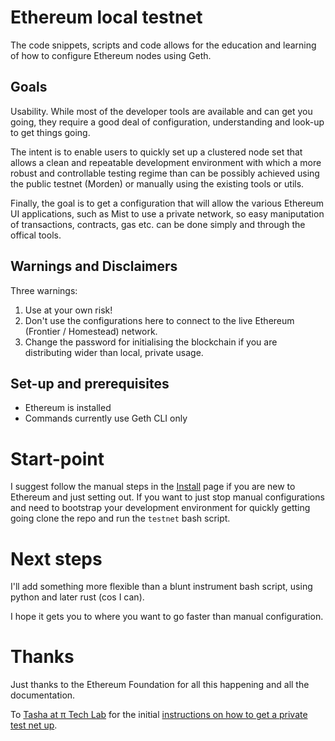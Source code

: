 # Ethereum local testnet

The code snippets, scripts and code allows for the education and learning of how to configure Ethereum nodes using Geth.

## Goals
Usability. While most of the developer tools are available and can get you going, they require a good deal of configuration, understanding and look-up to get things going.

The intent is to enable users to quickly set up a clustered node set that allows a clean and repeatable development environment with which a more robust and controllable testing regime than can be possibly achieved using the public testnet (Morden) or manually using the existing tools or utils.

Finally, the goal is to get a configuration that will allow the various Ethereum UI applications, such as Mist to use a private network, so easy maniputation of transactions, contracts, gas etc. can be done simply and through the offical tools.

## Warnings and Disclaimers
Three warnings:

1. Use at your own risk!
2. Don't use the configurations here to connect to the live Ethereum (Frontier / Homestead) network.
3. Change the password for initialising the blockchain if you are distributing wider than local, private usage.

## Set-up and prerequisites

* Ethereum is installed
* Commands currently use Geth CLI only

# Start-point

I suggest follow the manual steps in the [Install](Install.md) page if you are new to Ethereum and just setting out.
If you want to just stop manual configurations and need to bootstrap your development environment for quickly getting going clone the repo and run the ``testnet`` bash script.

# Next steps

I'll add something more flexible than a blunt instrument bash script, using python and later rust (cos I can).

I hope it gets you to where you want to go faster than manual configuration.

# Thanks
Just thanks to the Ethereum Foundation for all this happening and all the documentation.

To [Tasha at π Tech Lab](http://carl.pro/#/about) for the initial [instructions on how to get a private test net up](http://tech.lab.carl.pro/kb/ethereum/testnet_setup).
